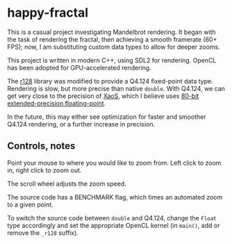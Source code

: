 # happy-fractal

This is a casual project investigating Mandelbrot rendering. It began with the task of rendering the fractal, then achieving a smooth framerate (60+ FPS); now, I am substituting custom data types to allow for deeper zooms.

This project is written in modern C++, using SDL2 for rendering. OpenCL has been adopted for GPU-accelerated rendering.

The [r128](https://github.com/fahickman/r128) library was modified to provide a Q4.124 fixed-point data type. Rendering is slow, but more precise than native `double`. With Q4.124, we can get very close to the precision of [XaoS](https://xaos-project.github.io/), which I believe uses [80-bit extended-precision floating-point](https://en.wikipedia.org/wiki/Extended_precision#x86_extended_precision_format).

In the future, this may either see optimization for faster and smoother Q4.124 rendering, or a further increase in precision.

## Controls, notes

Point your mouse to where you would like to zoom from. Left click to zoom in, right click to zoom out.

The scroll wheel adjusts the zoom speed.

The source code has a BENCHMARK flag, which times an automated zoom to a given point.

To switch the source code between `double` and Q4.124, change the `Float` type accordingly and set the appropriate OpenCL kernel (in `main()`, add or remove the `_r128` suffix).

